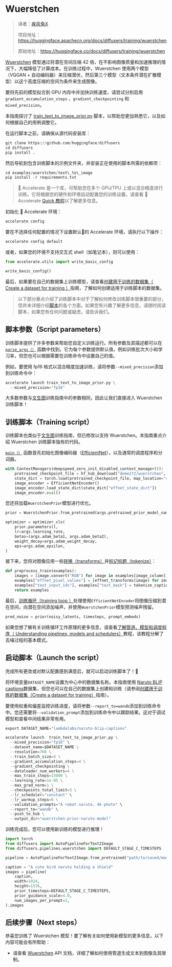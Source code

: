 # [](#wuerstchen) Wuerstchen

> 译者：[疾风兔X](https://github.com/jifnegtu)
>
> 项目地址：<https://huggingface.apachecn.org/docs/diffusers/training/wuerstchen>
>
> 原始地址：<https://huggingface.co/docs/diffusers/training/wuerstchen>


[Wuerstchen](https://hf.co/papers/2306.00637) 模型通过将潜在空间压缩 42 倍，在不影响图像质量和加速推理的情况下，大幅降低了计算成本。在训练过程中，Wuerstchen 使用两个模型（VQGAN + 自动编码器）来压缩潜伏，然后第三个模型（文本条件潜在扩散模型）以这个高度压缩的空间为条件来生成图像。

要将先前的模型拟合到 GPU 内存中并加快训练速度，请尝试分别启用`gradient_accumulation_steps` 、`gradient_checkpointing` 和 `mixed_precision`。

本指南探讨了 [train\_text\_to\_image\_prior.py](https://github.com/huggingface/diffusers/blob/main/examples/wuerstchen/text_to_image/train_text_to_image_prior.py) 脚本，以帮助您更加熟悉它，以及如何根据自己的用例调整它。

在运行脚本之前，请确保从源代码安装库：

```py
git clone https://github.com/huggingface/diffusers
cd diffusers
pip install .
```
然后导航到包含训练脚本的示例文件夹，并安装正在使用的脚本所需的依赖项：

```py
cd examples/wuerstchen/text\_to\_image
pip install -r requirements.txt
```
>🤗 Accelerate 是一个库，可帮助您在多个 GPU/TPU 上或以混合精度进行训练。它将根据您的硬件和环境自动配置您的训练设置。请查看 🤗 Accelerate [Quick 教程](https://huggingface.co/docs/accelerate/quicktour)以了解更多信息。

初始化 🤗 Accelerate 环境：

```py
accelerate config
```
要在不选择任何配置的情况下设置默认🤗的 Accelerate 环境，请执行以下操作：

```py
accelerate config default
```
或者，如果您的环境不支持交互式 shell（如笔记本），则可以使用：

```py
from accelerate.utils import write_basic_config

write_basic_config()
```
最后，如果要在自己的数据集上训练模型，请查看[创建用于训练的数据集（ Create a dataset for training ）](create_dataset)指南，了解如何创建适用于训练脚本的数据集。

>以下部分重点介绍了训练脚本中对于了解如何修改训练脚本很重要的部分，但并未详细介绍[脚本](https://github.com/huggingface/diffusers/blob/main/examples/wuerstchen/text_to_image/train_text_to_image_prior.py)的各个方面。如果您有兴趣了解更多信息，请随时阅读脚本，如果您有任何问题或疑虑，请告诉我们。

## [](#script-parameters)脚本参数（Script parameters）

训练脚本提供了许多参数来帮助您自定义训练运行。所有参数及其描述都可以在 [`parse_args（）`](https://github.com/huggingface/diffusers/blob/6e68c71503682c8693cb5b06a4da4911dfd655ee/examples/wuerstchen/text_to_image/train_text_to_image_prior.py#L192) 函数中找到。它为每个参数提供默认值，例如训练批次大小和学习率，但您也可以根据需要在训练命令中设置自己的值。

例如，要使用 fp16 格式以混合精度加速训练，请将参数`--mixed_precision`添加到训练命令中：

```py
accelerate launch train_text_to_image_prior.py \
  --mixed_precision="fp16"
```
大多数参数与[文生图](text2image#script-parameters)训练指南中的参数相同，因此让我们直接进入 Wuerstchen 训练脚本！

## [](#training-script)训练脚本（Training script）

训练脚本也类似于[文生图](text2image#training-script)训练指南，但已修改以支持 Wuerstchen。本指南重点介绍 Wuerstchen 训练脚本独有的代码。

[`main（）`](https://github.com/huggingface/diffusers/blob/6e68c71503682c8693cb5b06a4da4911dfd655ee/examples/wuerstchen/text_to_image/train_text_to_image_prior.py#L441) 函数首先初始化图像编码器（[EfficientNet](https://github.com/huggingface/diffusers/blob/main/examples/wuerstchen/text_to_image/modeling_efficient_net_encoder.py)），以及通常的调度程序和分词器。

```py
with ContextManagers(deepspeed_zero_init_disabled_context_manager()):
    pretrained_checkpoint_file = hf_hub_download("dome272/wuerstchen", filename="model_v2_stage_b.pt")
    state_dict = torch.load(pretrained_checkpoint_file, map_location="cpu")
    image_encoder = EfficientNetEncoder()
    image_encoder.load_state_dict(state_dict["effnet_state_dict"])
    image_encoder.eval()
```
您还将加载`WuerstchenPrior`模型进行优化。

```py
prior = WuerstchenPrior.from_pretrained(args.pretrained_prior_model_name_or_path, subfolder="prior")

optimizer = optimizer_cls(
    prior.parameters(),
    lr=args.learning_rate,
    betas=(args.adam_beta1, args.adam_beta2),
    weight_decay=args.adam_weight_decay,
    eps=args.adam_epsilon,
)
```
接下来，您将对图像应用一些[转换（transforms）](https://github.com/huggingface/diffusers/blob/65ef7a0c5c594b4f84092e328fbdd73183613b30/examples/wuerstchen/text_to_image/train_text_to_image_prior.py#L656)并[标记标题（tokenize）](https://github.com/huggingface/diffusers/blob/65ef7a0c5c594b4f84092e328fbdd73183613b30/examples/wuerstchen/text_to_image/train_text_to_image_prior.py#L637)：

```py
def preprocess_train(examples):
    images = [image.convert("RGB") for image in examples[image_column]]
    examples["effnet_pixel_values"] = [effnet_transforms(image) for image in images]
    examples["text_input_ids"], examples["text_mask"] = tokenize_captions(examples)
    return examples
```
最后，[训练循环（training loop ）](https://github.com/huggingface/diffusers/blob/65ef7a0c5c594b4f84092e328fbdd73183613b30/examples/wuerstchen/text_to_image/train_text_to_image_prior.py#L656)处理使用`EfficientNetEncoder`将图像压缩到潜在空间，向潜在空间添加噪声，并使用`WuerstchenPrior`模型预测噪声残留。

```py
pred_noise = prior(noisy_latents, timesteps, prompt_embeds)
```
如果您想了解有关训练循环工作原理的更多信息，请查看[了解管道、模型和调度程序（ Understanding pipelines, models and schedulers）](../using-diffusers/write_own_pipeline)教程，该教程分解了去噪过程的基本模式。

## [](#launch-the-script)启动脚本（Launch the script）

完成所有更改或对默认配置感到满意后，就可以启动训练脚本了！🚀

将环境变量`DATASET_NAME`设置为中心中的数据集名称。本指南使用 [ Naruto BLIP captions](https://huggingface.co/datasets/lambdalabs/naruto-blip-captions)数据集，但您也可以在自己的数据集上创建和训练（请参阅[创建用于训练的数据集（Create a dataset for training）](create_dataset)指南）。

要使用权重和偏差监控训练进度，请将参数`--report_to=wandb`添加到训练命令中。您还需要将`--validation_prompt`添加到训练命令中以跟踪结果。这对于调试模型和查看中间结果非常有用。

```py
export DATASET_NAME="lambdalabs/naruto-blip-captions"

accelerate launch  train_text_to_image_prior.py \
  --mixed_precision="fp16" \
  --dataset_name=$DATASET_NAME \
  --resolution=768 \
  --train_batch_size=4 \
  --gradient_accumulation_steps=4 \
  --gradient_checkpointing \
  --dataloader_num_workers=4 \
  --max_train_steps=15000 \
  --learning_rate=1e-05 \
  --max_grad_norm=1 \
  --checkpoints_total_limit=3 \
  --lr_scheduler="constant" \
  --lr_warmup_steps=0 \
  --validation_prompts="A robot naruto, 4k photo" \
  --report_to="wandb" \
  --push_to_hub \
  --output_dir="wuerstchen-prior-naruto-model"
```
训练完成后，您可以使用新训练的模型进行推理！

```py
import torch
from diffusers import AutoPipelineForText2Image
from diffusers.pipelines.wuerstchen import DEFAULT_STAGE_C_TIMESTEPS

pipeline = AutoPipelineForText2Image.from_pretrained("path/to/saved/model", torch_dtype=torch.float16).to("cuda")

caption = "A cute bird naruto holding a shield"
images = pipeline(
    caption,
    width=1024,
    height=1536,
    prior_timesteps=DEFAULT_STAGE_C_TIMESTEPS,
    prior_guidance_scale=4.0,
    num_images_per_prompt=2,
).images
```
## [](#next-steps)后续步骤（Next steps）

恭喜您训练了 Wuerstchen 模型！要了解有关如何使用新模型的更多信息，以下内容可能会有所帮助：

+   请查看 [Wuerstchen](../api/pipelines/wuerstchen#text-to-image-generation) API 文档，详细了解如何使用管道生成文本到图像及其限制。